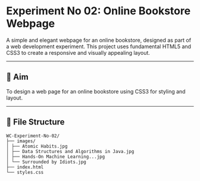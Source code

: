 # Experiment No 02: Online Bookstore Webpage

A simple and elegant webpage for an online bookstore, designed as part of a web development experiment. This project uses fundamental HTML5 and CSS3 to create a responsive and visually appealing layout.

---

## 🎯 Aim

To design a web page for an online bookstore using CSS3 for styling and layout.

---

## 📂 File Structure

```
WC-Experiment-No-02/
├── images/
│ ├── Atomic Habits.jpg
│ ├── Data Structures and Algorithms in Java.jpg
│ ├── Hands-On Machine Learning...jpg
│ └── Surrounded by Idiots.jpg
├── index.html
└── styles.css
```


